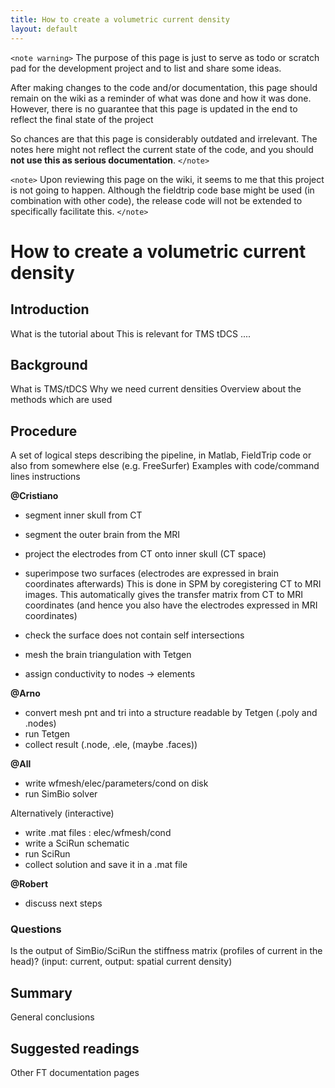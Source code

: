 ```yaml
---
title: How to create a volumetric current density
layout: default
---
```


`<note warning>`
The purpose of this page is just to serve as todo or scratch pad for the development project and to list and share some ideas. 

After making changes to the code and/or documentation, this page should remain on the wiki as a reminder of what was done and how it was done. However, there is no guarantee that this page is updated in the end to reflect the final state of the project

So chances are that this page is considerably outdated and irrelevant. The notes here might not reflect the current state of the code, and you should **not use this as serious documentation**.
`</note>`

`<note>`
Upon reviewing this page on the wiki, it seems to me that this project is not going to happen. Although the fieldtrip code base might be used (in combination with other code), the release code will not be extended to specifically facilitate this.
`</note>`

# How to create a volumetric current density

## Introduction

What is the tutorial about
This is relevant for TMS tDCS ....

## Background

What is TMS/tDCS
Why we need current densities
Overview about the methods which are used

## Procedure

A set of logical steps describing the pipeline, in Matlab, FieldTrip code or also from somewhere else (e.g. FreeSurfer)
Examples with code/command lines instructions

**@Cristiano**
- segment inner skull from CT
- segment the outer brain from the MRI
- project the electrodes from CT onto inner skull (CT space)
- superimpose two surfaces (electrodes are expressed in brain coordinates afterwards)
This is done in SPM by coregistering CT to MRI images.
This automatically gives the transfer matrix from CT to MRI coordinates (and hence you also have the electrodes expressed in MRI coordinates)

- check the surface does not contain self intersections
- mesh the brain triangulation with Tetgen
- assign conductivity to nodes -> elements

**@Arno**
- convert mesh pnt and tri into a structure readable by Tetgen (.poly and .nodes)
- run Tetgen
- collect result (.node, .ele, (maybe .faces))

**@All**
- write wfmesh/elec/parameters/cond on disk
- run SimBio solver

Alternatively (interactive)
- write .mat files : elec/wfmesh/cond
- write a SciRun schematic
- run SciRun
- collect solution and save it in a .mat file

**@Robert** 
- discuss next steps

### Questions

Is the output of SimBio/SciRun the stiffness matrix (profiles of current in the head)?
(input: current, output: spatial current density)

## Summary

General conclusions

## Suggested readings

Other FT documentation pages

